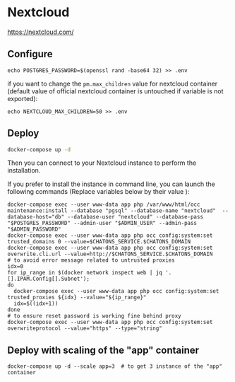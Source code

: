# Nextcloud

https://nextcloud.com/

## Configure
```
echo POSTGRES_PASSWORD=$(openssl rand -base64 32) >> .env
```

if you want to change the `pm.max_children` value for nextcloud container (default value of official nextcloud container is untouched if variable is not exported):
```
echo NEXTCLOUD_MAX_CHILDREN=50 >> .env
```

## Deploy

```bash
docker-compose up -d
```

Then you can connect to your Nextcloud instance to perform the installation.

If you prefer to install the instance in command line, you can launch the following commands (Replace variables below by their value ): 

```
docker-compose exec --user www-data app php /var/www/html/occ maintenance:install --database "pgsql" --database-name "nextcloud"  --database-host="db" --database-user "nextcloud" --database-pass "$POSTGRES_PASSWORD" --admin-user "$ADMIN_USER" --admin-pass "$ADMIN_PASSWORD"
docker-compose exec --user www-data app php occ config:system:set trusted_domains 0 --value=$CHATONS_SERVICE.$CHATONS_DOMAIN
docker-compose exec --user www-data app php occ config:system:set overwrite.cli.url --value=http://$CHATONS_SERVICE.$CHATONS_DOMAIN
# to avoid error message related to untrusted proxies
idx=0
for ip_range in $(docker network inspect web | jq '.[].IPAM.Config[].Subnet');
do
  docker-compose exec --user www-data app php occ config:system:set trusted_proxies ${idx} --value="${ip_range}"
  idx=$((idx+1))
done
# to ensure reset password is working fine behind proxy
docker-compose exec --user www-data app php occ config:system:set  overwriteprotocol --value="https" --type="string"
```

## Deploy with scaling of the "app" container

```
docker-compose up -d --scale app=3  # to get 3 instance of the "app" container
```

